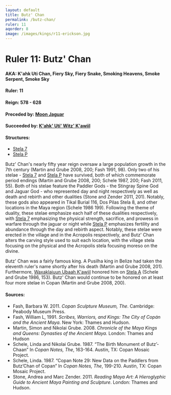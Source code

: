 ```yaml
---
layout: default
title: Butz' Chan
permalink: /butz-chan/
ruler: 11
aqorder: 8
image: /images/kings/r11-erickson.jpg
---
```


# Ruler 11: Butz' Chan

#### <strong>AKA:</strong> K'ahk Uti Chan, Fiery Sky, Fiery Snake,  Smoking Heavens, Smoke Serpent, Smoke Sky
#### <strong>Ruler:</strong> 11
#### <strong>Reign:</strong> 578 - 628
#### <strong>Preceded by:</strong> <a href="{{site.baseurl}}/moon-jaguar">Moon Jaguar</a>
#### <strong>Succeeded by:</strong> <a href="{{site.baseurl}}/kahk-uti-witz-kawiil">K'ahk' Uti' Witz' K'awiil</a>
#### <strong>Structures:</strong>
<ul>
<li><a href="{{site.baseurl}}/stela-7">Stela 7</a></li>
<li><a href="{{site.baseurl}}/stela-p">Stela P</a></li>
</ul>

Butz' Chan's nearly fifty year reign oversaw a large population growth in the 7th century (Martin and Grube 2008, 200; Fash 1991, 98). Only two of his stelae - <a href="{{site.baseurl}}/stela-7">Stela 7</a> and <a href="{{site.baseurl}}/stela-p">Stela P</a> have survived, both of which commemorate period endings (Martin and Grube 2008, 200; Schele 1987, 200; Fash 2011, 55). Both of his stelae feature the Paddler Gods - the Stingray Spine God and Jaguar God - who represented day and night respectively as well as death and rebirth and other dualities (Stone and Zender 2011, 201). Notably, these gods also appeared in Tikal Burial 116, Dos Pilas Stela 8, and other locations in the Maya region (Schele 1986 199).  Following the theme of duality, these stelae emphasize each half of these dualities respectively, with <a href="{{site.baseurl}}/stela-7">Stela 7</a> emphasizing the physical strength, sacrifice, and prowess in warfare through the jaguar or night while <a href="{{site.baseurl}}/stela-p">Stela P</a> emphasizes fertility and abundance through the day and rebirth aspect. Notably, these stelae were erected in the village and in the Acropolis respectively, and Butz' Chan alters the carving style used to suit each location, with the village stela focusing on the physical and the Acropolis stela focusing moreso on the divine.

Butz' Chan was a fairly famous king. A Pusilha king in Belize had taken the eleventh ruler's name shortly after his death (Martin and Grube 2008, 201). Furthermore, <a href="waxaklajuun-ubaah-kawiil">Waxaklajuun Ubaah K'awiil</a> honored him on <a href="{{site.baseurl}}/stela-a">Stela A</a> (Schele and Grube 1986, 153). Butz' Chan would continue to be honored on at least four more stelae in Copan (Martin and Grube 2008, 200).


#### <strong>Sources:</strong>
<ul>
<li>Fash, Barbara W. 2011. <cite>Copan Sculpture Museum, The</cite>. Cambridge:
    Peabody Museum Press.</li>
<li>Fash, William L, 1991. <cite>Scribes, Warriors, and Kings: The City of Copán and the Ancient Maya</cite>. New York: Thames and Hudson.</li>
<li>Martin, Simon and Nikolai Grube. 2008. <cite>Chronicle of the Maya Kings and
    Queens: Dynasties of the Ancient Maya.</cite> London: Thames and Hudson</li>
<li>Schele, Linda and Nikolai Grube. 1987. “The Birth Monument of Butz’-Chaan” In  <cite>Copan Notes, The</cite>, 163-164. Austin, TX: Copan Mosaic Project.</li>
<li>Schele, Linda. 1987. “Copan Note 29: New Data on the Paddlers from Butz’Chan of Copan” In <cite>Copan Notes, The</cite>, 199-210. Austin, TX: Copan Mosaic Project.</li>
<li>Stone, Andrea and Marc Zender. 2011. <cite>Reading Maya Art: A Hieroglyphic Guide to Ancient Maya Painting and Sculpture</cite>. London: Thames and Hudson.</li>
</ul>
